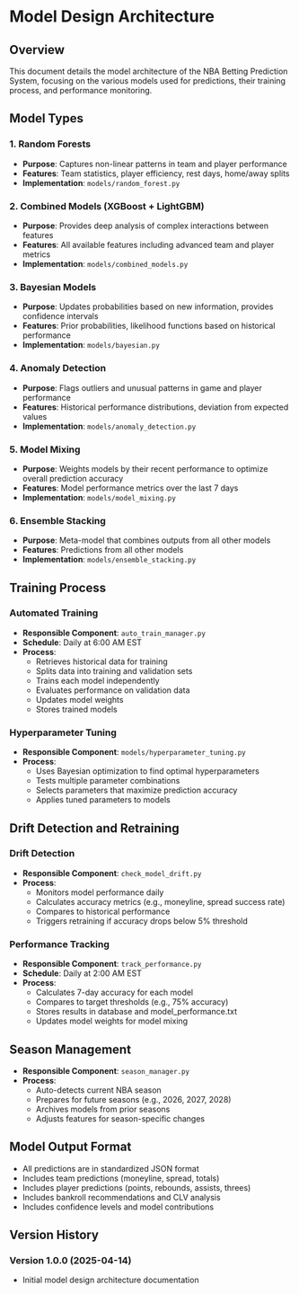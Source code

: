 # Model Design Architecture

## Overview
This document details the model architecture of the NBA Betting Prediction System, focusing on the various models used for predictions, their training process, and performance monitoring.

## Model Types

### 1. Random Forests
- **Purpose**: Captures non-linear patterns in team and player performance
- **Features**: Team statistics, player efficiency, rest days, home/away splits
- **Implementation**: `models/random_forest.py`

### 2. Combined Models (XGBoost + LightGBM)
- **Purpose**: Provides deep analysis of complex interactions between features
- **Features**: All available features including advanced team and player metrics
- **Implementation**: `models/combined_models.py`

### 3. Bayesian Models
- **Purpose**: Updates probabilities based on new information, provides confidence intervals
- **Features**: Prior probabilities, likelihood functions based on historical performance
- **Implementation**: `models/bayesian.py`

### 4. Anomaly Detection
- **Purpose**: Flags outliers and unusual patterns in game and player performance
- **Features**: Historical performance distributions, deviation from expected values
- **Implementation**: `models/anomaly_detection.py`

### 5. Model Mixing
- **Purpose**: Weights models by their recent performance to optimize overall prediction accuracy
- **Features**: Model performance metrics over the last 7 days
- **Implementation**: `models/model_mixing.py`

### 6. Ensemble Stacking
- **Purpose**: Meta-model that combines outputs from all other models
- **Features**: Predictions from all other models
- **Implementation**: `models/ensemble_stacking.py`

## Training Process

### Automated Training
- **Responsible Component**: `auto_train_manager.py`
- **Schedule**: Daily at 6:00 AM EST
- **Process**:
  - Retrieves historical data for training
  - Splits data into training and validation sets
  - Trains each model independently
  - Evaluates performance on validation data
  - Updates model weights
  - Stores trained models

### Hyperparameter Tuning
- **Responsible Component**: `models/hyperparameter_tuning.py`
- **Process**:
  - Uses Bayesian optimization to find optimal hyperparameters
  - Tests multiple parameter combinations
  - Selects parameters that maximize prediction accuracy
  - Applies tuned parameters to models

## Drift Detection and Retraining

### Drift Detection
- **Responsible Component**: `check_model_drift.py`
- **Process**:
  - Monitors model performance daily
  - Calculates accuracy metrics (e.g., moneyline, spread success rate)
  - Compares to historical performance
  - Triggers retraining if accuracy drops below 5% threshold

### Performance Tracking
- **Responsible Component**: `track_performance.py`
- **Schedule**: Daily at 2:00 AM EST
- **Process**:
  - Calculates 7-day accuracy for each model
  - Compares to target thresholds (e.g., 75% accuracy)
  - Stores results in database and model_performance.txt
  - Updates model weights for model mixing

## Season Management

- **Responsible Component**: `season_manager.py`
- **Process**:
  - Auto-detects current NBA season
  - Prepares for future seasons (e.g., 2026, 2027, 2028)
  - Archives models from prior seasons
  - Adjusts features for season-specific changes

## Model Output Format

- All predictions are in standardized JSON format
- Includes team predictions (moneyline, spread, totals)
- Includes player predictions (points, rebounds, assists, threes)
- Includes bankroll recommendations and CLV analysis
- Includes confidence levels and model contributions

## Version History

### Version 1.0.0 (2025-04-14)
- Initial model design architecture documentation
